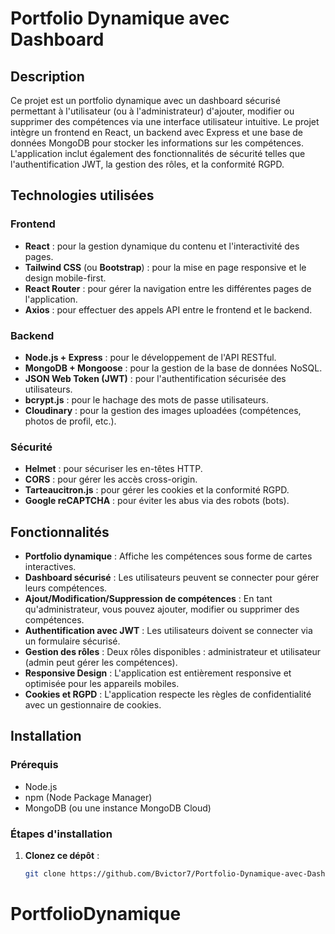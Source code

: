 # Portfolio Dynamique avec Dashboard

## Description

Ce projet est un portfolio dynamique avec un dashboard sécurisé permettant à l'utilisateur (ou à l'administrateur) d'ajouter, modifier ou supprimer des compétences via une interface utilisateur intuitive. Le projet intègre un frontend en React, un backend avec Express et une base de données MongoDB pour stocker les informations sur les compétences. L'application inclut également des fonctionnalités de sécurité telles que l'authentification JWT, la gestion des rôles, et la conformité RGPD.

## Technologies utilisées

### Frontend
- **React** : pour la gestion dynamique du contenu et l'interactivité des pages.
- **Tailwind CSS** (ou **Bootstrap**) : pour la mise en page responsive et le design mobile-first.
- **React Router** : pour gérer la navigation entre les différentes pages de l'application.
- **Axios** : pour effectuer des appels API entre le frontend et le backend.

### Backend
- **Node.js + Express** : pour le développement de l'API RESTful.
- **MongoDB + Mongoose** : pour la gestion de la base de données NoSQL.
- **JSON Web Token (JWT)** : pour l'authentification sécurisée des utilisateurs.
- **bcrypt.js** : pour le hachage des mots de passe utilisateurs.
- **Cloudinary** : pour la gestion des images uploadées (compétences, photos de profil, etc.).

### Sécurité
- **Helmet** : pour sécuriser les en-têtes HTTP.
- **CORS** : pour gérer les accès cross-origin.
- **Tarteaucitron.js** : pour gérer les cookies et la conformité RGPD.
- **Google reCAPTCHA** : pour éviter les abus via des robots (bots).

## Fonctionnalités

- **Portfolio dynamique** : Affiche les compétences sous forme de cartes interactives.
- **Dashboard sécurisé** : Les utilisateurs peuvent se connecter pour gérer leurs compétences.
- **Ajout/Modification/Suppression de compétences** : En tant qu'administrateur, vous pouvez ajouter, modifier ou supprimer des compétences.
- **Authentification avec JWT** : Les utilisateurs doivent se connecter via un formulaire sécurisé.
- **Gestion des rôles** : Deux rôles disponibles : administrateur et utilisateur (admin peut gérer les compétences).
- **Responsive Design** : L'application est entièrement responsive et optimisée pour les appareils mobiles.
- **Cookies et RGPD** : L'application respecte les règles de confidentialité avec un gestionnaire de cookies.

## Installation

### Prérequis

- Node.js
- npm (Node Package Manager)
- MongoDB (ou une instance MongoDB Cloud)

### Étapes d'installation

1. **Clonez ce dépôt** :
   ```bash
   git clone https://github.com/Bvictor7/Portfolio-Dynamique-avec-Dashboard.git
# PortfolioDynamique
